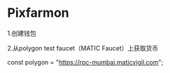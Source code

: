 # Pixfarmon

1.创建钱包

2.从polygon test faucet（MATIC Faucet）上获取货币

const polygon = "https://rpc-mumbai.maticvigil.com";
